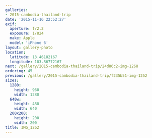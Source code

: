 ```yaml
---
galleries:
- 2015-cambodia-thailand-trip
date: '2015-11-16 22:52:27'
exif:
  aperture: f/2.2
  exposure: 1/824
  make: Apple
  model: 'iPhone 6'
layout: gallery-photo
location:
  latitude: 13.46182167
  longitude: 103.86772167
next: /gallery/2015-cambodia-thailand-trip/24d86c2-img-1268
ordering: 45
previous: /gallery/2015-cambodia-thailand-trip/f235b51-img-1252
sizes:
  1280:
    height: 960
    width: 1280
  640w:
    height: 480
    width: 640
  200x200:
    height: 200
    width: 200
title: IMG_1262
---
```


